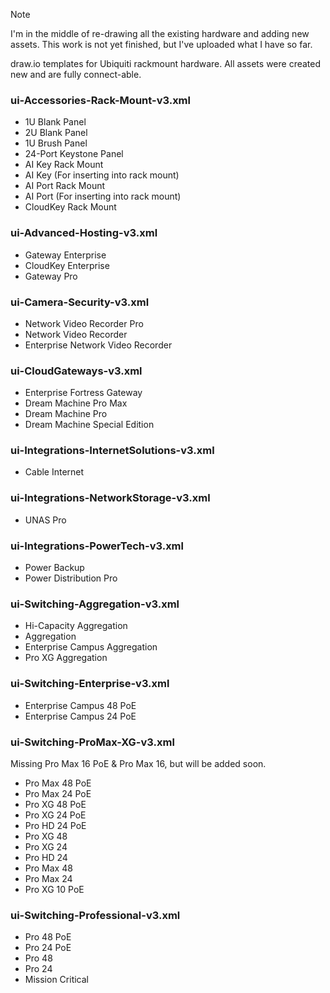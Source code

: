 > [!NOTE]
> I'm in the middle of re-drawing all the existing hardware and adding new assets.
> This work is not yet finished, but I've uploaded what I have so far.


draw.io templates for Ubiquiti rackmount hardware.
All assets were created new and are fully connect-able.

### ui-Accessories-Rack-Mount-v3.xml
- 1U Blank Panel
- 2U Blank Panel
- 1U Brush Panel
- 24-Port Keystone Panel
- AI Key Rack Mount
- AI Key (For inserting into rack mount)
- AI Port Rack Mount
- AI Port (For inserting into rack mount)
- CloudKey Rack Mount

### ui-Advanced-Hosting-v3.xml
- Gateway Enterprise
- CloudKey Enterprise
- Gateway Pro

### ui-Camera-Security-v3.xml
- Network Video Recorder Pro
- Network Video Recorder
- Enterprise Network Video Recorder

### ui-CloudGateways-v3.xml
- Enterprise Fortress Gateway
- Dream Machine Pro Max
- Dream Machine Pro
- Dream Machine Special Edition

### ui-Integrations-InternetSolutions-v3.xml
- Cable Internet

### ui-Integrations-NetworkStorage-v3.xml
- UNAS Pro

### ui-Integrations-PowerTech-v3.xml
- Power Backup
- Power Distribution Pro

### ui-Switching-Aggregation-v3.xml
- Hi-Capacity Aggregation
- Aggregation
- Enterprise Campus Aggregation
- Pro XG Aggregation

### ui-Switching-Enterprise-v3.xml
- Enterprise Campus 48 PoE
- Enterprise Campus 24 PoE

### ui-Switching-ProMax-XG-v3.xml
Missing Pro Max 16 PoE & Pro Max 16, but will be added soon.
- Pro Max 48 PoE
- Pro Max 24 PoE
- Pro XG 48 PoE
- Pro XG 24 PoE
- Pro HD 24 PoE
- Pro XG 48
- Pro XG 24
- Pro HD 24
- Pro Max 48
- Pro Max 24
- Pro XG 10 PoE

### ui-Switching-Professional-v3.xml
- Pro 48 PoE
- Pro 24 PoE
- Pro 48
- Pro 24
- Mission Critical
